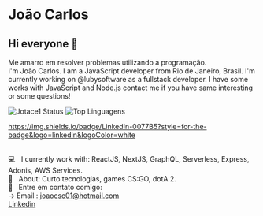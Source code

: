 
# João Carlos

## Hi everyone 👋
Me amarro em resolver problemas utilizando a programação.
<br/>
I'm João Carlos. I am a JavaScript developer from Rio de Janeiro, Brasil. I'm currently working on @lubysoftware as a fullstack developer.
I have some works with JavaScript and Node.js contact me if you have same interesting or some questions!


![Jotace1 Status](https://github-readme-stats.vercel.app/api?username=jotace1&show_icons=true&theme=dark)               ![Top Linguagens](https://github-readme-stats.vercel.app/api/top-langs/?username=jotace1&layout=compact&theme=dark)

https://img.shields.io/badge/LinkedIn-0077B5?style=for-the-badge&logo=linkedin&logoColor=white

 <br/> :computer: &nbsp; I currently work with: ReactJS, NextJS, GraphQL, Serverless, Express, Adonis, AWS Services.
 <br/> 💬  &nbsp; About: Curto tecnologias, games CS:GO, dotA 2.
 <br/> :email: &nbsp; Entre em contato comigo: 
 <br/> -> Email : joaocsc01@hotmail.com
 <br/> [Linkedin](https://www.linkedin.com/in/joaocsc/)

[linkedin-shield]: https://img.shields.io/badge/LinkedIn-0077B5?style=for-the-badge&logo=linkedin&logoColor=white
[linkedin-url]: https://www.linkedin.com/in/joaocsc/
